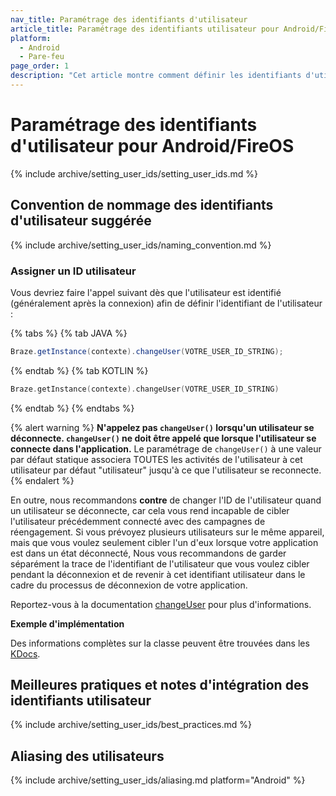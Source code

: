 ```yaml
---
nav_title: Paramétrage des identifiants d'utilisateur
article_title: Paramétrage des identifiants utilisateur pour Android/FireOS
platform:
  - Android
  - Pare-feu
page_order: 1
description: "Cet article montre comment définir les identifiants d'utilisateur dans votre application Android, suggérer des conventions de nommage des identifiants d'utilisateur et quelques bonnes pratiques."
---
```

 
# Paramétrage des identifiants d'utilisateur pour Android/FireOS

{% include archive/setting_user_ids/setting_user_ids.md %}

## Convention de nommage des identifiants d'utilisateur suggérée

{% include archive/setting_user_ids/naming_convention.md %}

### Assigner un ID utilisateur

Vous devriez faire l'appel suivant dès que l'utilisateur est identifié (généralement après la connexion) afin de définir l'identifiant de l'utilisateur :

{% tabs %}
{% tab JAVA %}

```java
Braze.getInstance(contexte).changeUser(VOTRE_USER_ID_STRING);
```

{% endtab %}
{% tab KOTLIN %}

```kotlin
Braze.getInstance(contexte).changeUser(VOTRE_USER_ID_STRING)
```

{% endtab %}
{% endtabs %}

{% alert warning %}
__N'appelez pas `changeUser()` lorsqu'un utilisateur se déconnecte. `changeUser()` ne doit être appelé que lorsque l'utilisateur se connecte dans l'application.__ Le paramétrage de `changeUser()` à une valeur par défaut statique associera TOUTES les activités de l'utilisateur à cet utilisateur par défaut "utilisateur" jusqu'à ce que l'utilisateur se reconnecte.
{% endalert %}

En outre, nous recommandons __contre__ de changer l'ID de l'utilisateur quand un utilisateur se déconnecte, car cela vous rend incapable de cibler l'utilisateur précédemment connecté avec des campagnes de réengagement. Si vous prévoyez plusieurs utilisateurs sur le même appareil, mais que vous voulez seulement cibler l'un d'eux lorsque votre application est dans un état déconnecté, Nous vous recommandons de garder séparément la trace de l'identifiant de l'utilisateur que vous voulez cibler pendant la déconnexion et de revenir à cet identifiant utilisateur dans le cadre du processus de déconnexion de votre application.

Reportez-vous à la documentation [changeUser][4] pour plus d'informations.

**Exemple d'implémentation**

Des informations complètes sur la classe peuvent être trouvées dans les [KDocs][4].

## Meilleures pratiques et notes d'intégration des identifiants utilisateur

{% include archive/setting_user_ids/best_practices.md %}

## Aliasing des utilisateurs

{% include archive/setting_user_ids/aliasing.md platform="Android" %}

[4]: https://appboy.github.io/appboy-android-sdk/kdoc/braze-android-sdk/com.appboy/-appboy/change-user.html
[4]: https://appboy.github.io/appboy-android-sdk/kdoc/braze-android-sdk/com.appboy/-appboy/change-user.html
